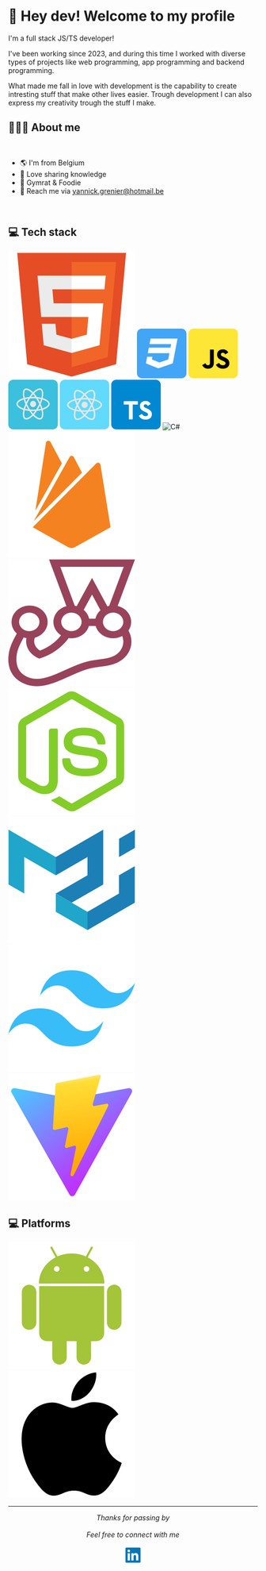 # 🖖 Hey dev! Welcome to my profile

I'm a full stack JS/TS developer!

I've been working since 2023, and during this time I worked with diverse types of projects like web programming, app programming and backend programming.

What made me fall in love with development is the capability to create intresting stuff that make other lives easier.
Trough development I can also express my creativity trough the stuff I make.

## 👨🏻‍💻 About me

<br>

- 🌎 I'm from Belgium
- 👾 Love sharing knowledge
- 🍜 Gymrat & Foodie
- 📧 Reach me via yannick.grenier@hotmail.be

<br>

## 💻 Tech stack

![HTML Logo](/images/html5.svg)
![CSS Logo](/images/css3.svg)
![Javascript Logo](/images/javascript.svg)
![ReactJS Logo](/images/reactjs.svg)
![React-Native Logo](/images/react-native.svg)
![Typescript Logo](/images/typescript.svg)
![C#](/images/c#.svg)
![Firebase](/images/firebase.svg)
![Jest](/images/jest.svg)
![Node JS](/images/nodejs.svg)
![Material UI](/images/materialui.svg)
![Tailwind](/images/tailwind.svg)
![Vite JS](/images/vitejs.svg)

## 💻 Platforms
![Android Logo](/images/android.svg)
![Apple Logo](/images/apple.svg)

---

<p align="center" > 
  <i>Thanks for passing by</i><br><br>
  <i>Feel free to connect with me</i><br><br>
  <a href="https://www.linkedin.com/in/yannickgrenier/">
  <code><img alt="My linkedin" width="32" src="./images/linkedin.svg" /></code>
</a>
</p>
